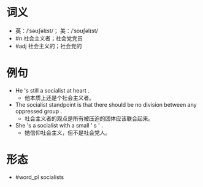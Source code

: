 # 词义
- 英：/ˈsəʊʃəlɪst/； 美：/ˈsoʊʃəlɪst/
- #n 社会主义者；社会党党员
- #adj 社会主义的；社会党的
# 例句
- He 's still a socialist at heart .
	- 他本质上还是个社会主义者。
- The socialist standpoint is that there should be no division between any oppressed group .
	- 社会主义者的观点是所有被压迫的团体应该联合起来。
- She 's a socialist with a small ' s ' .
	- 她信仰社会主义，但不是社会党人。
# 形态
- #word_pl socialists
